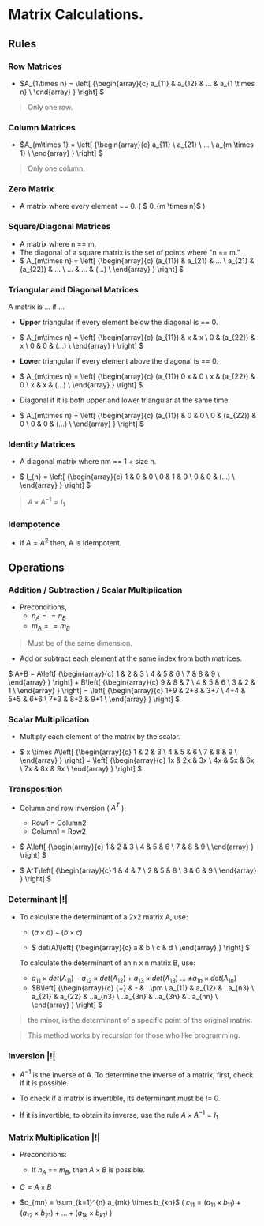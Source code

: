 # Matrix Calculations.

## Rules

### Row Matrices

- $A_{1\times n} =
    \left[ {\begin{array}{c}
        a_{11} & a_{12} & ... & a_{1 \times n} \\
    \end{array} } \right]
    $

> Only one row.

### Column Matrices

- $A_{m\times 1} =
    \left[ {\begin{array}{c}
        a_{11} \\ a_{21} \\ ... \\ a_{m \times 1} \\
    \end{array} } \right]
    $

> Only one column.

### Zero Matrix

- A matrix where every element == 0. ( $ 0_{m \times n}$ )

### Square/Diagonal Matrices

- A matrix where n == m.
- The diagonal of a square matrix is the set of points where "n == m."
- $ A_{m\times n} =
    \left[ {\begin{array}{c}
        (a_{11}) & a_{21} & ... \\
        a_{21} & (a_{22}) & ... \\
        ... & ... & (...) \\
    \end{array} } \right]
    $

### Triangular and Diagonal Matrices

A matrix is ... if ...
- **Upper** triangular if every element below the diagonal is == 0.
- $ A_{m\times n} =
    \left[ {\begin{array}{c}
        (a_{11}) & x & x \\
        0 & (a_{22}) & x \\
        0 & 0 & (...) \\
    \end{array} } \right]
    $

- **Lower** triangular if every element above the diagonal is == 0.

- $ A_{m\times n} =
    \left[ {\begin{array}{c}
        (a_{11}) 0 x & 0 \\
        x & (a_{22}) & 0 \\
        x & x & (...) \\
    \end{array} } \right]
    $

- Diagonal if it is both upper and lower triangular at the same time.

- $ A_{m\times n} =
    \left[ {\begin{array}{c}
        (a_{11}) & 0 & 0 \\
        0 & (a_{22}) & 0 \\
        0 & 0 & (...) \\
    \end{array} } \right]
    $

### Identity Matrices

- A diagonal matrix where nm == 1 + size n.

- $ I_{n} =
    \left[ {\begin{array}{c}
        1 & 0 & 0 \\
        0 & 1 & 0 \\
        0 & 0 & (...) \\
    \end{array} } \right]
    $

> $A \times A^{-1} = I_1$

### Idempotence

- if $A = A^2$ then, A is Idempotent.

## Operations

### Addition / Subtraction / Scalar Multiplication

- Preconditions,
    - $n_A == n_B$
    - $m_A == m_B$
> Must be of the same dimension.

- Add or subtract each element at the same index from both matrices.

$ A+B =
    A\left[ {\begin{array}{c}
        1 & 2 & 3 \\
        4 & 5 & 6 \\
        7 & 8 & 9 \\
    \end{array} } \right]
    +
    B\left[ {\begin{array}{c}
        9 & 8 & 7 \\
        4 & 5 & 6 \\
        3 & 2 & 1 \\
    \end{array} } \right]
    =
    \left[ {\begin{array}{c}
        1+9 & 2+8 & 3+7 \\
        4+4 & 5+5 & 6+6 \\
        7+3 & 8+2 & 9+1 \\
    \end{array} } \right]
    $

### Scalar Multiplication

- Multiply each element of the matrix by the scalar.

- $ x \times A\left[ {\begin{array}{c}
        1 & 2 & 3 \\
        4 & 5 & 6 \\
        7 & 8 & 9 \\
    \end{array} } \right] =
    \left[ {\begin{array}{c}
        1x & 2x & 3x \\
        4x & 5x & 6x \\
        7x & 8x & 9x \\
    \end{array} } \right]
    $

### Transposition

- Column and row inversion ( $A^T$ ):
    - Row1 = Column2
    - Column1 = Row2

- $ A\left[ {\begin{array}{c}
        1 & 2 & 3 \\
        4 & 5 & 6 \\
        7 & 8 & 9 \\
    \end{array} } \right]
    $

- $ A^T\left[ {\begin{array}{c}
        1 & 4 & 7 \\
        2 & 5 & 8 \\
        3 & 6 & 9 \\
    \end{array} } \right]
    $

### Determinant |!|

- To calculate the determinant of a 2x2 matrix A, use:
    - $(a \times d) - (b \times c)$

    - $ det(A)\left[ {\begin{array}{c}
            a & b \\
            c & d \\
        \end{array} } \right]
    $

    To calculate the determinant of an n x n matrix B, use:
    - $a_{11} \times det(A_{11}) - a_{12} \times det(A_{12}) + a_{13} \times det(A_{13})$ ... $\pm a_{1n} \times det(A_{1n})$
    - $B\left[ {\begin{array}{c}
        {+} & - & ..\pm \\
        a_{11} & a_{12} & ..a_{n3} \\
        a_{21} & a_{22} & ..a_{n3} \\
        ..a_{3n} & ..a_{3n} & ..a_{nn} \\
    \end{array} } \right]
    $

> the minor, is the determinant of a specific point of the original matrix.

> This method works by recursion for those who like programming.

### Inversion |!|

- $A^{-1}$ is the inverse of A. To determine the inverse of a matrix, first, check if it is possible.

- To check if a matrix is invertible, its determinant must be != 0.

- If it is invertible, to obtain its inverse, use the rule $A \times A^{-1} = I_1$

### Matrix Multiplication |!|

- Preconditions:
    - If $n_A$ == $m_B$, then $A \times B$ is possible.

- $C = A \times B$
- $c_{mn} = \sum_{k=1}^{n} a_{mk} \times b_{kn}$ ( $c_{11} = (a_{11} \times b_{11}) + (a_{12} \times b_{21}) + ... + (a_{1k} \times b_{k1})$ )
